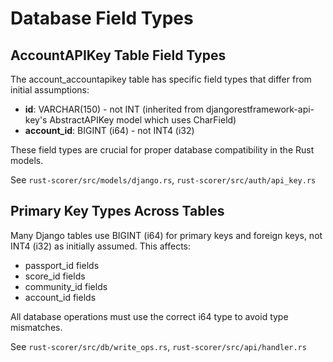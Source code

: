 # Database Field Types

## AccountAPIKey Table Field Types

The account_accountapikey table has specific field types that differ from initial assumptions:

- **id**: VARCHAR(150) - not INT (inherited from djangorestframework-api-key's AbstractAPIKey model which uses CharField)
- **account_id**: BIGINT (i64) - not INT4 (i32)

These field types are crucial for proper database compatibility in the Rust models.

See `rust-scorer/src/models/django.rs`, `rust-scorer/src/auth/api_key.rs`

## Primary Key Types Across Tables

Many Django tables use BIGINT (i64) for primary keys and foreign keys, not INT4 (i32) as initially assumed. This affects:

- passport_id fields
- score_id fields  
- community_id fields
- account_id fields

All database operations must use the correct i64 type to avoid type mismatches.

See `rust-scorer/src/db/write_ops.rs`, `rust-scorer/src/api/handler.rs`